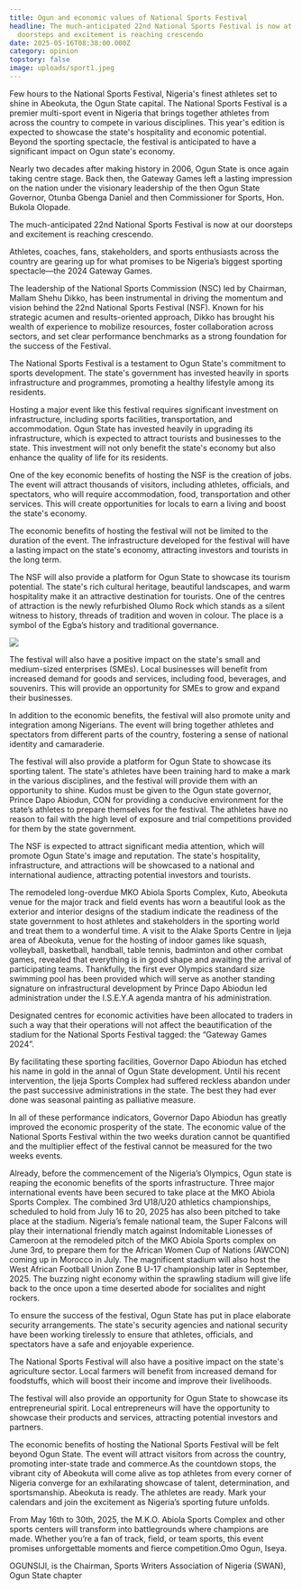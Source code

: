 ```yaml
---
title: Ogun and economic values of National Sports Festival
headline: The much-anticipated 22nd National Sports Festival is now at our
  doorsteps and excitement is reaching crescendo
date: 2025-05-16T08:38:00.000Z
category: opinion
topstory: false
image: uploads/sport1.jpeg
---
```

Few hours to the National Sports Festival, Nigeria's finest athletes set to shine in Abeokuta, the Ogun State capital. The National Sports Festival is a premier multi-sport event in Nigeria that brings together athletes from across the country to compete in various disciplines. This year's edition is expected to showcase the state's hospitality and economic potential. Beyond the sporting spectacle, the festival is anticipated to have a significant impact on Ogun state's economy.

Nearly two decades after making history in 2006, Ogun State is once again taking centre stage. Back then, the Gateway Games left a lasting impression on the nation under the visionary leadership of the then Ogun State Governor, Otunba Gbenga Daniel and then Commissioner for Sports, Hon. Bukola Olopade.

The much-anticipated 22nd National Sports Festival is now at our doorsteps and excitement is reaching crescendo.

Athletes, coaches, fans, stakeholders, and sports enthusiasts across the country are gearing up for what promises to be Nigeria’s biggest sporting spectacle—the 2024 Gateway Games.

The leadership of the National Sports Commission (NSC) led by Chairman, Mallam Shehu Dikko, has been instrumental in driving the momentum and vision behind the 22nd National Sports Festival (NSF). Known for his strategic acumen and results-oriented approach, Dikko has brought his wealth of experience to mobilize resources, foster collaboration across sectors, and set clear performance benchmarks as a strong foundation for the success of the Festival.

The National Sports Festival is a testament to Ogun State's commitment to sports development. The state's government has invested heavily in sports infrastructure and programmes, promoting a healthy lifestyle among its residents.

Hosting a major event like this festival requires significant investment on infrastructure, including sports facilities, transportation, and accommodation. Ogun State has invested heavily in upgrading its infrastructure, which is expected to attract tourists and businesses to the state. This investment will not only benefit the state's economy but also enhance the quality of life for its residents.

One of the key economic benefits of hosting the NSF is the creation of jobs. The event will attract thousands of visitors, including athletes, officials, and spectators, who will require accommodation, food, transportation and other services. This will create opportunities for locals to earn a living and boost the state's economy.

The economic benefits of hosting the festival will not be limited to the duration of the event. The infrastructure developed for the festival will have a lasting impact on the state's economy, attracting investors and tourists in the long term.

The NSF will also provide a platform for Ogun State to showcase its tourism potential. The state's rich cultural heritage, beautiful landscapes, and warm hospitality make it an attractive destination for tourists. One of the centres of attraction is the newly refurbished Olumo Rock which stands as a silent witness to history, threads of tradition and woven in colour. The place is a symbol of the Egba’s history and traditional governance.



![](https://www.thegatewaypeople.com/uploads/sport2.jpeg)



The festival will also have a positive impact on the state's small and medium-sized enterprises (SMEs). Local businesses will benefit from increased demand for goods and services, including food, beverages, and souvenirs. This will provide an opportunity for SMEs to grow and expand their businesses.

In addition to the economic benefits, the festival will also promote unity and integration among Nigerians. The event will bring together athletes and spectators from different parts of the country, fostering a sense of national identity and camaraderie.

The festival will also provide a platform for Ogun State to showcase its sporting talent. The state's athletes have been training hard to make a mark in the various disciplines, and the festival will provide them with an opportunity to shine. Kudos must be given to the Ogun state governor, Prince Dapo Abiodun, CON for providing a conducive environment for the state’s athletes to prepare themselves for the festival. The athletes have no reason to fail with the high level of exposure and trial competitions provided for them by the state government.

The NSF is expected to attract significant media attention, which will promote Ogun State's image and reputation. The state's hospitality, infrastructure, and attractions will be showcased to a national and international audience, attracting potential investors and tourists.

The remodeled long-overdue MKO Abiola Sports Complex, Kuto, Abeokuta venue for the major track and field events has worn a beautiful look as the exterior and interior designs of the stadium indicate the readiness of the state government to host athletes and stakeholders in the sporting world and treat them to a wonderful time. A visit to the Alake Sports Centre in Ijeja area of Abeokuta, venue for the hosting of indoor games like squash, volleyball, basketball, handball, table tennis, badminton and other combat games, revealed that everything is in good shape and awaiting the arrival of participating teams. Thankfully, the first ever Olympics standard size swimming pool has been provided which will serve as another standing signature on infrastructural development by Prince Dapo Abiodun led administration under the I.S.E.Y.A agenda mantra of his administration.

Designated centres for economic activities have been allocated to traders in such a way that their operations will not affect the beautification of the stadium for the National Sports Festival tagged: the “Gateway Games 2024”.

By facilitating these sporting facilities, Governor Dapo Abiodun has etched his name in gold in the annal of Ogun State development. Until his recent intervention, the Ijeja Sports Complex had suffered reckless abandon under the past successive administrations in the state. The best they had ever done was seasonal painting as palliative measure.

In all of these performance indicators, Governor Dapo Abiodun has greatly improved the economic prosperity of the state. The economic value of the National Sports Festival within the two weeks duration cannot be quantified and the multiplier effect of the festival cannot be measured for the two weeks events. 

Already, before the commencement of the Nigeria’s Olympics, Ogun state is reaping the economic benefits of the sports infrastructure. Three major international events have been secured to take place at the MKO Abiola Sports Complex. The combined 3rd U18/U20 athletics championships, scheduled to hold from July 16 to 20, 2025 has also been pitched to take place at the stadium. Nigeria’s female national team, the Super Falcons will play their international friendly match against Indomitable Lionesses of Cameroon at the remodeled pitch of the MKO Abiola Sports complex on June 3rd, to prepare them for the African Women Cup of Nations (AWCON) coming up in Morocco in July. The magnificent stadium will also host the West African Football Union Zone B U-17 championship later in September, 2025. The buzzing night economy within the sprawling stadium will give life back to the once upon a time deserted abode for socialites and night rockers.

To ensure the success of the festival, Ogun State has put in place elaborate security arrangements. The state's security agencies and national security have been working tirelessly to ensure that athletes, officials, and spectators have a safe and enjoyable experience.

The National Sports Festival will also have a positive impact on the state's agriculture sector. Local farmers will benefit from increased demand for foodstuffs, which will boost their income and improve their livelihoods.

The festival will also provide an opportunity for Ogun State to showcase its entrepreneurial spirit. Local entrepreneurs will have the opportunity to showcase their products and services, attracting potential investors and partners.

The economic benefits of hosting the National Sports Festival will be felt beyond Ogun State. The event will attract visitors from across the country, promoting inter-state trade and commerce.As the countdown stops, the vibrant city of Abeokuta will come alive as top athletes from every corner of Nigeria converge for an exhilarating showcase of talent, determination, and sportsmanship. Abeokuta is ready. The athletes are ready. Mark your calendars and join the excitement as Nigeria’s sporting future unfolds.

From May 16th to 30th, 2025, the M.K.O. Abiola Sports Complex and other sports centers will transform into battlegrounds where champions are made. Whether you’re a fan of track, field, or team sports, this event promises unforgettable moments and fierce competition.Omo Ogun, Iseya.


OGUNSIJI, is the Chairman, Sports Writers Association of Nigeria (SWAN), Ogun State chapter
